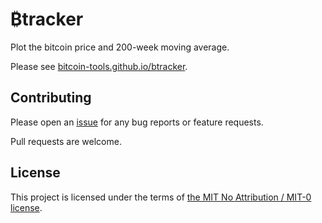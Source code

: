 # ₿tracker

Plot the bitcoin price and 200-week moving average.

Please see [bitcoin-tools.github.io/btracker](https://bitcoin-tools.github.io/btracker/).

## Contributing

Please open an [issue](https://github.com/bitcoin-tools/btracker/issues) for any bug reports or feature requests.

Pull requests are welcome.

## License

This project is licensed under the terms of [the MIT No Attribution / MIT-0 license](./LICENSE).

